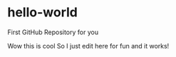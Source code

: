 # hello-world
First GitHub Repository for you

Wow this is cool
So I just edit here for fun and it works!
